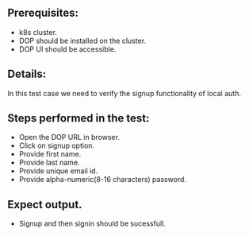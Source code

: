## Prerequisites:
- k8s cluster.                                                      
- DOP should be installed on the cluster.                                                                         
- DOP UI should be accessible.                                                                                              

## Details:
In this test case we need to verify the signup functionality of local auth.                                                  

## Steps performed in the test:                                     
- Open the DOP URL in browser.                                                                                                                     
- Click on signup option.                                                                                           
- Provide first name.                                                 
- Provide last name.                                                      
- Provide unique email id.                                                               
- Provide alpha-numeric(8-16 characters) password.                                           

## Expect output.
- Signup and then signin should be sucessfull.                                       
